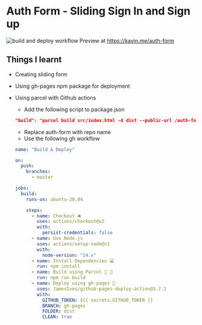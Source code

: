 # Auth Form - Sliding Sign In and Sign up

![build and deploy workflow](https://github.com/kavin25/auth-form/workflows/.github/workflows/build.yml/badge.svg)
Preview at https://kavin.me/auth-form

## Things I learnt

- Creating sliding form
- Using gh-pages npm package for deployment
- Using parcel with Github actions

  - Add the following script to package.json

  ```json
  "build": "parcel build src/index.html -d dist --public-url /auth-form/",
  ```

  - Replace auth-form with repo name
  - Use the following gh workflow

  ```yml
  name: "Build & Deploy"

  on:
    push:
      branches:
        - master

  jobs:
    build:
      runs-on: ubuntu-20.04

      steps:
        - name: Checkout 🛎️
          uses: actions/checkout@v2
          with:
            persist-credentials: false
        - name: Use Node.js
          uses: actions/setup-node@v1
          with:
            node-version: "14.x"
        - name: Install Dependencies 💻
          run: npm install
        - name: Build using Parcel 🎁 🔧
          run: npm run build
        - name: Deploy using gh-pages 🚀
          uses: JamesIves/github-pages-deploy-action@3.7.1
          with:
            GITHUB_TOKEN: ${{ secrets.GITHUB_TOKEN }}
            BRANCH: gh-pages
            FOLDER: dist
            CLEAN: true
  ```
